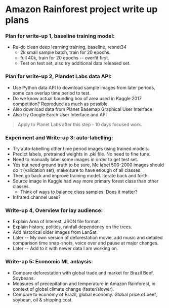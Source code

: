 # Amazon Rainforest project write up plans  

### Plan for write-up 1, baseline training model:     
 * Re-do clean deep learning training, baseline, resnet34  
    * 2k small sample batch, train for 20 epochs.  
    * full 40k, train for 20 epochs -- overfit first.  
    * Test on test set, also try additional data released set.  

### Plan for write-up 2, Plandet Labs data API:   
 * Use Python data API to download sample images from later periods, some can overlap time period to test.  
 * Do we know actual bounding box of area used in Kaggle 2017 competition?  Reproduce as much as possible.  
 * Also download data from Planet Basemap Graphical User Interface  
 * Also try Google Earch User Interface and API  

> Apply to Planet Labs after this step - 10 days focused work.  

### Experiment and Write-up 3: auto-labelling:  
 * Try auto-labelling other time period images using trained models.  
 * Predict labels, pretrained weights in .pkl file.  No need to fine tune.  
 * Need to manually label some images in order to get test set. 
 * Yes but need ground truth to be sure, Me label 500-2000 images should do it (validation set), make sure to have enough of all classes.  
 * Then go back and improve training model. Iterate back and forth.  
 * Source image in Kaggle had way more primary forest class than other classes.  
   - Think of ways to balance class samples.  Does it matter?  
 * Infrared channel uses?  

### Write-up 4, Overview for lay audience:    
 * Explain Area of Interest, JSON file format.  
 * Explain history, politics, rainfall dependency on the trees.  
 * Add historical older images from LanSat.  
 * Later -- My own version of deforestation movie, add music and detailed comparison time snap-shots, voice over and pause at major changes.  
 * Later -- Add to it with newer data I am working on.  

### Write-up 5: Economic ML anlaysis:  
 * Compare deforestation with global trade and market for Brazil Beef, Soybeans.  
 * Measures of precepitation and temperature in Amazon Rainforest, in context of global climate change (faster/slower).  
 * Compare to economy of Brazil, global economy. Global price of beef, soybean, oil & shipping cost.  
